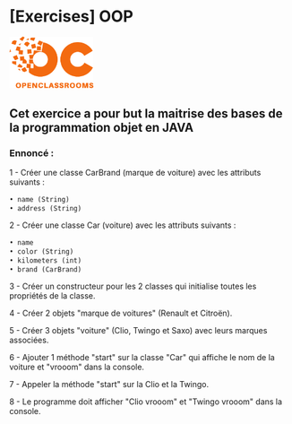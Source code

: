 # [Exercises] OOP

<img src="../../art/oclogo.png" alt="drawing" width="150"/>

## Cet exercice a pour but la maitrise des bases de la programmation objet en JAVA

### Ennoncé :

1 - Créer une classe CarBrand (marque de voiture) avec les attributs suivants :

```
• name (String)
• address (String)
```


2 -  Créer une classe Car (voiture) avec les attributs suivants :

```
• name
• color (String)
• kilometers (int)
• brand (CarBrand)

```

3 - Créer un constructeur pour les 2 classes qui initialise toutes les propriétés de la classe.

4 - Créer 2 objets "marque de voitures" (Renault et Citroën).

5 - Créer 3 objets "voiture" (Clio, Twingo et Saxo) avec leurs marques associées.

6 - Ajouter 1 méthode "start" sur la classe "Car" qui affiche le nom de la voiture et "vrooom" dans la console.

7 - Appeler la méthode "start" sur la Clio et la Twingo.

8 - Le programme doit afficher "Clio vrooom" et "Twingo vrooom" dans la console.

